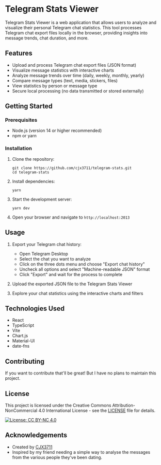 # Telegram Stats Viewer

Telegram Stats Viewer is a web application that allows users to analyze and visualize their personal Telegram chat statistics. This tool processes Telegram chat export files locally in the browser, providing insights into message trends, chat duration, and more.

## Features

- Upload and process Telegram chat export files (JSON format)
- Visualize message statistics with interactive charts
- Analyze message trends over time (daily, weekly, monthly, yearly)
- Compare message types (text, media, stickers, files)
- View statistics by person or message type
- Secure local processing (no data transmitted or stored externally)

## Getting Started

### Prerequisites

- Node.js (version 14 or higher recommended)
- npm or yarn

### Installation

1. Clone the repository:

   ```
   git clone https://github.com/cjx3711/telegram-stats.git
   cd telegram-stats
   ```

2. Install dependencies:

   ```
   yarn
   ```

3. Start the development server:

   ```
   yarn dev
   ```

4. Open your browser and navigate to `http://localhost:2013`

## Usage

1. Export your Telegram chat history:

   - Open Telegram Desktop
   - Select the chat you want to analyze
   - Click on the three dots menu and choose "Export chat history"
   - Uncheck all options and select "Machine-readable JSON" format
   - Click "Export" and wait for the process to complete

2. Upload the exported JSON file to the Telegram Stats Viewer

3. Explore your chat statistics using the interactive charts and filters

## Technologies Used

- React
- TypeScript
- Vite
- Chart.js
- Material-UI
- date-fns

## Contributing

If you want to contribute that'll be great! But I have no plans to maintain this project.

## License

This project is licensed under the Creative Commons Attribution-NonCommercial 4.0 International License - see the [LICENSE](LICENSE) file for details.

[![License: CC BY-NC 4.0](https://img.shields.io/badge/License-CC%20BY--NC%204.0-lightgrey.svg)](https://creativecommons.org/licenses/by-nc/4.0/)

## Acknowledgements

- Created by [CJX3711](https://github.com/cjx3711)
- Inspired by my friend needing a simple way to analyse the messages from the various people they've been dating.
